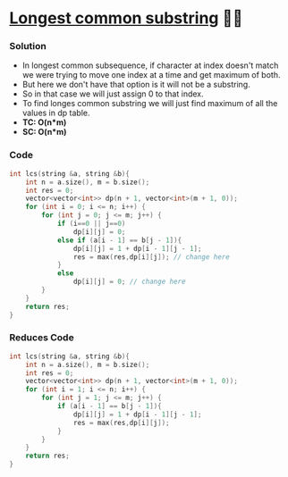 # [Longest common substring](https://www.codingninjas.com/codestudio/problems/longest-common-substring_1235207?leftPanelTab=0) 🌟🌟

### Solution

-   In longest common subsequence, if character at index doesn't match we were trying to move one index at a time and get maximum of both.
-   But here we don't have that option is it will not be a substring.
-   So in that case we will just assign 0 to that index.
-   To find longes common substring we will just find maximum of all the values in dp table.
-   **TC: O(n\*m)**
-   **SC: O(n\*m)**

### Code

```cpp
int lcs(string &a, string &b){
    int n = a.size(), m = b.size();
    int res = 0;
    vector<vector<int>> dp(n + 1, vector<int>(m + 1, 0));
    for (int i = 0; i <= n; i++) {
        for (int j = 0; j <= m; j++) {
            if (i==0 || j==0)
                dp[i][j] = 0;
            else if (a[i - 1] == b[j - 1]){
                dp[i][j] = 1 + dp[i - 1][j - 1];
                res = max(res,dp[i][j]); // change here
            }
            else
                dp[i][j] = 0; // change here
        }
    }
    return res;
}
```

### Reduces Code
```cpp
int lcs(string &a, string &b){
    int n = a.size(), m = b.size();
    int res = 0;
    vector<vector<int>> dp(n + 1, vector<int>(m + 1, 0));
    for (int i = 1; i <= n; i++) {
        for (int j = 1; j <= m; j++) {
            if (a[i - 1] == b[j - 1]){
                dp[i][j] = 1 + dp[i - 1][j - 1];
                res = max(res,dp[i][j]); 
            }
        }
    }
    return res;
}
```
